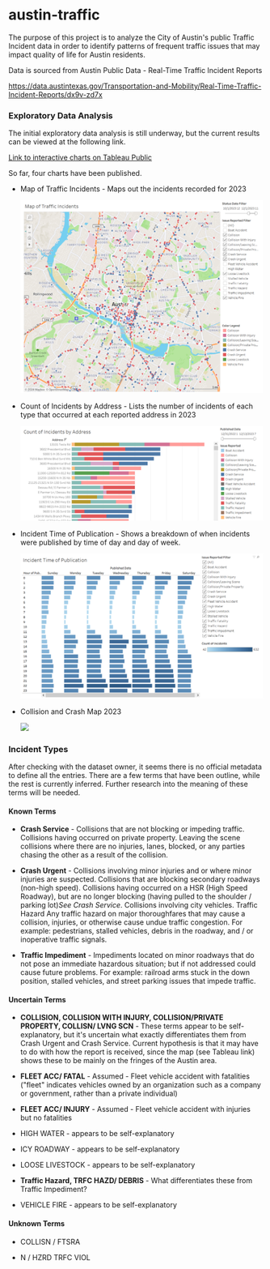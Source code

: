 # austin-traffic

The purpose of this project is to analyze the City of Austin's public Traffic Incident data in order to identify patterns of frequent traffic issues that may impact quality of life for Austin residents.


Data is sourced from Austin Public Data - Real-Time Traffic Incident Reports

https://data.austintexas.gov/Transportation-and-Mobility/Real-Time-Traffic-Incident-Reports/dx9v-zd7x


### Exploratory Data Analysis

The initial exploratory data analysis is still underway, but the current results can be viewed at the following link.

[Link to interactive charts on Tableau Public](https://public.tableau.com/app/profile/arlenawu/viz/austintraffic2023/AustinTrafficIncidents2023?publish=yes)

So far, four charts have been published.

- Map of Traffic Incidents - Maps out the incidents recorded for 2023

	![](Images/EDA_Map.PNG)

- Count of Incidents by Address - Lists the number of incidents of each type that occurred at each reported address in 2023

	![](Images/EDA_Incidents_by_Address.PNG)

- Incident Time of Publication - Shows a breakdown of when incidents were published by time of day and day of week.

	![](Images/EDA_Time.PNG)

- Collision and Crash Map 2023

	![](Images/Austin_2023_CollisionMap.png)

### Incident Types

After checking with the dataset owner, it seems there is no official metadata to define all the entries. There are a few terms that have been outline, while the rest is currently inferred. Further research into the meaning of these terms will be needed.

#### Known Terms

- **Crash Service** - Collisions that are not blocking or impeding traffic. Collisions having occurred on private property. Leaving the scene collisions where there are no injuries, lanes, blocked, or any parties chasing the other as a result of the collision.

- **Crash Urgent** - Collisions involving minor injuries and or where minor injuries are suspected. Collisions that are blocking secondary roadways (non-high speed). Collisions having occurred on a HSR (High Speed Roadway), but are no longer blocking (having pulled to the shoulder / parking lot)*See Crash Service*. Collisions involving city vehicles. Traffic Hazard Any traffic hazard on major thoroughfares that may cause a collision, injuries, or otherwise cause undue traffic congestion. For example: pedestrians, stalled vehicles, debris in the roadway, and / or inoperative traffic signals.

- **Traffic Impediment** - Impediments located on minor roadways that do not pose an immediate hazardous situation; but if not addressed could cause future problems. For example: railroad arms stuck in the down position, stalled vehicles, and street parking issues that impede traffic.


#### Uncertain Terms

- **COLLISION, COLLISION WITH INJURY, COLLISION/PRIVATE PROPERTY, COLLISN/ LVNG SCN** - These terms appear to be self-explanatory, but it's uncertain what exactly differentiates them from Crash Urgent and Crash Service. Current hypothesis is that it may have to do with how the report is received, since the map (see Tableau link) shows these to be mainly on the fringes of the Austin area.

- **FLEET ACC/ FATAL** - Assumed - Fleet vehicle accident with fatalities ("fleet" indicates vehicles owned by an organization such as a company or government, rather than a private individual)

- **FLEET ACC/ INJURY** - Assumed - Fleet vehicle accident with injuries but no fatalities

- HIGH WATER - appears to be self-explanatory

- ICY ROADWAY - appears to be self-explanatory

- LOOSE LIVESTOCK - appears to be self-explanatory

- **Traffic Hazard, TRFC HAZD/ DEBRIS** - What differentiates these from Traffic Impediment?

- VEHICLE FIRE - appears to be self-explanatory

#### Unknown Terms

- COLLISN / FTSRA

- N / HZRD TRFC VIOL

